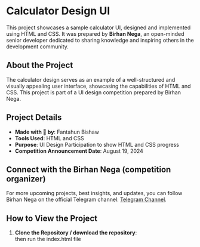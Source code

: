 # Calculator Design UI

This project showcases a sample calculator UI, designed and implemented using HTML and CSS. It was prepared by **Birhan Nega**, an open-minded senior developer dedicated to sharing knowledge and inspiring others in the development community.

## About the Project

The calculator design serves as an example of a well-structured and visually appealing user interface, showcasing the capabilities of HTML and CSS. This project is part of a UI design competition prepared by Birhan Nega.

## Project Details

- **Made with 💌 by**: Fantahun Bishaw
- **Tools Used**: HTML and CSS
- **Purpose**: UI Design Participation to show HTML and CSS progress
- **Competition Announcement Date**: August 19, 2024

## Connect with the Birhan Nega (competition organizer)

For more upcoming projects, best insights, and updates, you can follow Birhan Nega on the official Telegram channel: [Telegram Channel](https://t.me/birhan_nega).

## How to View the Project

1. **Clone the Repository / download the repository**:  
   then run the index.html file
